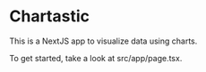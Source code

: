 # Chartastic

This is a NextJS app to visualize data using charts.

To get started, take a look at src/app/page.tsx.
